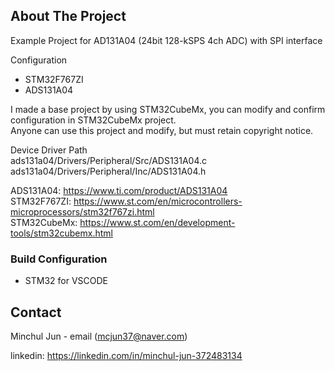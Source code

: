 <!-- ABOUT THE PROJECT -->
## About The Project
Example Project for AD131A04 (24bit 128-kSPS 4ch ADC) with SPI interface

Configuration
- STM32F767ZI
- ADS131A04

I made a base project by using STM32CubeMx, you can modify and confirm configuration in STM32CubeMx project.  
Anyone can use this project and modify, but must retain copyright notice.

Device Driver Path  
ads131a04/Drivers/Peripheral/Src/ADS131A04.c  
ads131a04/Drivers/Peripheral/Inc/ADS131A04.h  

ADS131A04: https://www.ti.com/product/ADS131A04  
STM32F767ZI: https://www.st.com/en/microcontrollers-microprocessors/stm32f767zi.html  
STM32CubeMx: https://www.st.com/en/development-tools/stm32cubemx.html  

<!-- BUILD CONFIGURATION -->
### Build Configuration

* STM32 for VSCODE  

<!-- CONTACT -->
## Contact

Minchul Jun - email (mcjun37@naver.com)

linkedin: https://linkedin.com/in/minchul-jun-372483134

